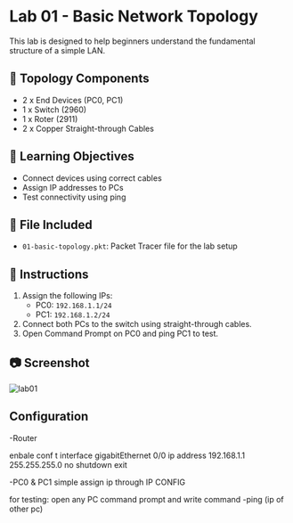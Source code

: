 # Lab 01 - Basic Network Topology

This lab is designed to help beginners understand the fundamental structure of a simple LAN.

## 🧱 Topology Components
- 2 x End Devices (PC0, PC1)
- 1 x Switch (2960)
- 1 x Roter (2911)
- 2 x Copper Straight-through Cables

## 🧠 Learning Objectives
- Connect devices using correct cables
- Assign IP addresses to PCs
- Test connectivity using ping

## 📂 File Included
- `01-basic-topology.pkt`: Packet Tracer file for the lab setup

## 📝 Instructions
1. Assign the following IPs:
   - PC0: `192.168.1.1/24`
   - PC1: `192.168.1.2/24`
2. Connect both PCs to the switch using straight-through cables.
3. Open Command Prompt on PC0 and ping PC1 to test.

## 📷 Screenshot

![lab01](https://github.com/user-attachments/assets/6120c077-bbee-46d7-9482-67f48cf49971)

## Configuration
-Router

enbale
conf t
interface gigabitEthernet 0/0
ip address 192.168.1.1 255.255.255.0
no shutdown
exit

-PC0 & PC1 
simple assign ip through IP CONFIG

for testing:
open any PC command prompt and write command
-ping (ip of other pc)



